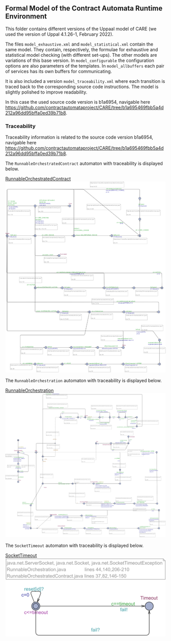 ## Formal Model of the Contract Automata Runtime Environment

This folder contains different versions of the Uppaal model of CARE (we used the version of Uppal 4.1.26-1, February 2022).

The files `model_exhaustive.xml` and `model_statistical.xml` contain the same model. 
They contain, respectively, the formulae for exhaustive and statistical model checking (with different set-ups). 
The other models are variations of this base version. 
In  `model_configurable`  the configuration options are also parameters of the templates. 
In `model_allbuffers`  each pair of services has its own buffers for communicating.

It is also included a version `model_traceability.xml` where each transition is traced back to the corresponding source code instructions.
The model is slightly polished to improve readability. 

In this case the used source code version is b1a6954, navigable here https://github.com/contractautomataproject/CARE/tree/b1a695469fbb5a4d212a96dd95bffa0ed39b71b8. 




### Traceability


Traceability information is related to the source code version b1a6954, navigable here https://github.com/contractautomataproject/CARE/tree/b1a695469fbb5a4d212a96dd95bffa0ed39b71b8. 

The `RunnableOrchestratedContract` automaton with traceability is displayed below.

[RunnableOrchestratedContract](https://raw.githubusercontent.com/contractautomataproject/CARE/7bdcef1ddb529af51fabbb65ad31358e41e64a2b/src/spec/uppaal/RunnableOrchestratedContract.svg)
<img src="https://raw.githubusercontent.com/contractautomataproject/CARE/master/src/spec/uppaal/RunnableOrchestratedContract.svg?sanitize=true">



The `RunnableOrchestration` automaton with traceability is displayed below.

[RunnableOrchestration](https://github.com/contractautomataproject/CARE/raw/master/src/spec/uppaal/RunnableOrchestration.svg?sanitize=true)
<img src="https://raw.githubusercontent.com/contractautomataproject/CARE/7bdcef1ddb529af51fabbb65ad31358e41e64a2b/src/spec/uppaal/RunnableOrchestration.svg">


The `SocketTimeout` automaton with traceability is displayed below.


[SocketTimeout](https://github.com/contractautomataproject/CARE/raw/master/src/spec/uppaal/SocketTimeout.svg?sanitize=true)
<img src="https://raw.githubusercontent.com/contractautomataproject/CARE/7bdcef1ddb529af51fabbb65ad31358e41e64a2b/src/spec/uppaal/SocketTimeout.svg">
